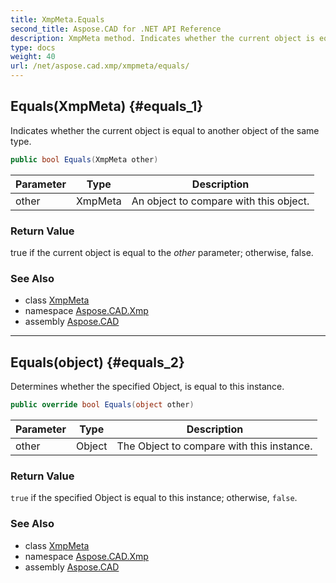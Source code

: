 ```yaml
---
title: XmpMeta.Equals
second_title: Aspose.CAD for .NET API Reference
description: XmpMeta method. Indicates whether the current object is equal to another object of the same type
type: docs
weight: 40
url: /net/aspose.cad.xmp/xmpmeta/equals/
---
```

## Equals(XmpMeta) {#equals_1}

Indicates whether the current object is equal to another object of the same type.

```csharp
public bool Equals(XmpMeta other)
```

| Parameter | Type | Description |
| --- | --- | --- |
| other | XmpMeta | An object to compare with this object. |

### Return Value

true if the current object is equal to the *other* parameter; otherwise, false.

### See Also

* class [XmpMeta](../)
* namespace [Aspose.CAD.Xmp](../../../aspose.cad.xmp/)
* assembly [Aspose.CAD](../../../)

---

## Equals(object) {#equals_2}

Determines whether the specified Object, is equal to this instance.

```csharp
public override bool Equals(object other)
```

| Parameter | Type | Description |
| --- | --- | --- |
| other | Object | The Object to compare with this instance. |

### Return Value

`true` if the specified Object is equal to this instance; otherwise, `false`.

### See Also

* class [XmpMeta](../)
* namespace [Aspose.CAD.Xmp](../../../aspose.cad.xmp/)
* assembly [Aspose.CAD](../../../)


